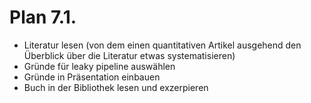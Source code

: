 # Plan 7.1.

- Literatur lesen (von dem einen quantitativen Artikel ausgehend den Überblick über die Literatur etwas systematisieren)
- Gründe für leaky pipeline auswählen
- Gründe in Präsentation einbauen
- Buch in der Bibliothek lesen und exzerpieren
